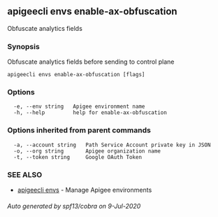 ## apigeecli envs enable-ax-obfuscation

Obfuscate analytics fields

### Synopsis

Obfuscate analytics fields before sending to control plane

```
apigeecli envs enable-ax-obfuscation [flags]
```

### Options

```
  -e, --env string   Apigee environment name
  -h, --help         help for enable-ax-obfuscation
```

### Options inherited from parent commands

```
  -a, --account string   Path Service Account private key in JSON
  -o, --org string       Apigee organization name
  -t, --token string     Google OAuth Token
```

### SEE ALSO

* [apigeecli envs](apigeecli_envs.md)	 - Manage Apigee environments

###### Auto generated by spf13/cobra on 9-Jul-2020
